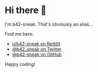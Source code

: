 # Hi there 👋

I'm b42-sneak. That's obviously an alias...

Find me here:

- [u/b42-sneak on Reddit](https://www.reddit.com/user/b42-sneak)
- [@b42_sneak on Twitter](https://twitter.com/b42_sneak)
- [@b42-sneak on GitHub](https://github.com/b42-sneak)

Happy coding!
